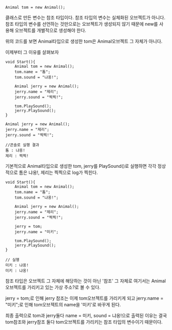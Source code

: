 	Animal tom = new Animal();

클래스로 만든 변수는 참조 타입이다.
참조 타입의 변수는 실체화된 오브젝트가 아니다.
참조 타입의 변수를 선언하는 것만으로는 오브젝트가 생성되지 않기 때문에 new를 사용해 오브젝트를 개별적으로 생성해야 한다.

위의 코드를 보면 Animal타입으로 생성한 tom은 Animal오브젝트 그 자체가 아니다.

이제부터 그 이유를 살펴보자

	void Start(){
		Animal tom = new Animal();
		tom.name = "톰";
		tom.sound = "냐옹!";
		
		Animal jerry = new Animal();
		jerry.name = "제리";
		jerry.sound = "찍찍!";
		
		tom.PlaySound();
		jerry.PlaySound();
	}
	
	Animal jerry = new Animal();
	jerry.name = "제리";
	jerry.sound = "찍찍!";
	
	//콘솔로 실행 결과
	톰 : 냐옹!
	제리 : 찍찍!

기본적으로 Animal타입으로 생성한 tom, jerry를 PlaySound()로 실행하면
각각 정상적으로 톰은 냐옹!, 제리는 찍찍으로 log가 찍힌다.

	void Start(){
		Animal tom = new Animal();
		tom.name = "톰";
		tom.sound = "냐옹!";
		
		Animal jerry = new Animal();
		jerry.name = "제리";
		jerry.sound = "찍찍!";

		jerry = tom;
		jerry.name = "미키";
		
		tom.PlaySound();
		jerry.PlaySound();
	}
	
	// 실행
	미키 : 냐옹!
	미키 : 냐옹!

참조 타입은 오브젝트 그 자체에 해당하는 것이 아닌 '참조' 그 자체로
여기서는 Animal오브젝트를 가리키고 있는 가상 주소?로 볼 수 있다.

jerry = tom;로 인해 jerry 참조는 이제 tom오브젝트를 가리키게 되고
jerry.name = "미키";로 인해 tom오브젝트의 name을 '미키'로 바꾸게 된다.

최종 출력으로 tom과 jerry둘다 name = 미키, sound = 냐옹!으로 출력된 이유는 결국 tom참조와 jerry참조 둘다 tom오브젝트를 가리키는 참조 타입의 변수이기 때문이다.